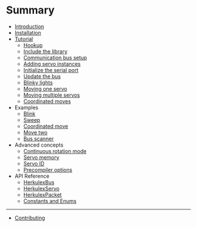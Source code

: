 # Summary

* [Introduction](README.md)
* [Installation](installation.md)
* [Tutorial](tutorial.md)
  * [Hookup](tutorial.md#hookup)
  * [Include the library](tutorial.md#library)
  * [Communication bus setup](tutorial.md#commbus)
  * [Adding servo instances](tutorial.md#servos)
  * [Initialize the serial port](tutorial.md#serial)
  * [Update the bus](tutorial.md#update)
  * [Blinky lights](tutorial.md#blink)
  * [Moving one servo](tutorial.md#oneservo)
  * [Moving multiple servos](tutorial.md#multipleservos)
  * [Coordinated moves](tutorial.md#coordinated)
* Examples
  * [Blink](blink.md)
  * [Sweep](sweep.md)
  * [Coordinated move](coordinated-move.md)
  * [Move two](move-two.md)
  * [Bus scanner](bus-scanner.md)
* Advanced concepts
  * [Continuous rotation mode](continuous-rotation.md)
  * [Servo memory](servo-memory.md)
  * [Servo ID](servo-id.md)
  * [Precompiler options](preprocessor-options.md)
* API Reference
  * [HerkulexBus](api-herkulex-bus.md)
  * [HerkulexServo](api-herkulex-servo.md)
  * [HerkulexPacket](api-herkulex-packet.md)
  * [Constants and Enums](api-consts-enums.md)

---

* [Contributing](contributing.md)
